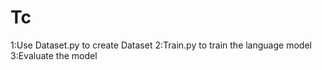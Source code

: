 # Tc
1:Use Dataset.py to create Dataset
2:Train.py to train the language model
3:Evaluate the model 

